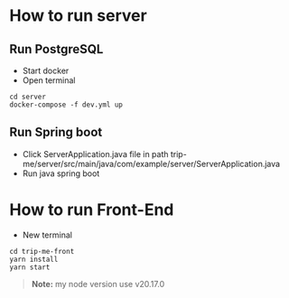 # How to run server
## Run PostgreSQL
- Start docker
- Open terminal
```frontend
cd server
docker-compose -f dev.yml up
```
## Run Spring boot
- Click ServerApplication.java file in path trip-me/server/src/main/java/com/example/server/ServerApplication.java
- Run java spring boot

# How to run Front-End
- New terminal
```frontend
cd trip-me-front
yarn install
yarn start
```
> **Note:** my node version use v20.17.0

